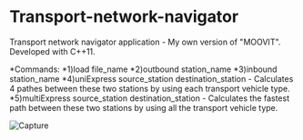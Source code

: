 # Transport-network-navigator
Transport network navigator application - My own version of "MOOVIT". Developed  with C++11.

*Commands:
*1)load file_name
*2)outbound station_name
*3)inbound station_name
*4)uniExpress source_station destination_station - Calculates 4 pathes between these two stations by using each transport vehicle type.
*5)multiExpress source_station destination_station - Calculates the fastest path between these two stations by using all the transport vehicle type.

![Capture](https://user-images.githubusercontent.com/101214168/174071821-c9a0f20f-0c07-4f49-ad8f-308b758fa9d9.JPG)
